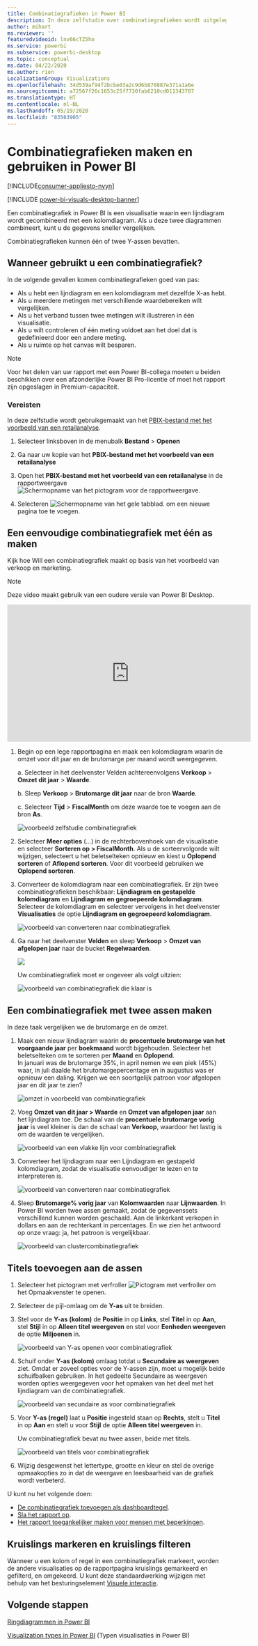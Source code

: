 ```yaml
---
title: Combinatiegrafieken in Power BI
description: In deze zelfstudie over combinatiegrafieken wordt uitgelegd wanneer u ze kunt gebruiken en hoe u in Power BI-service en Power BI Desktop kunt bouwen.
author: mihart
ms.reviewer: ''
featuredvideoid: lnv66cTZ5ho
ms.service: powerbi
ms.subservice: powerbi-desktop
ms.topic: conceptual
ms.date: 04/22/2020
ms.author: rien
LocalizationGroup: Visualizations
ms.openlocfilehash: 34d539af94f2bcbe03a2c9d6b870887e371a1a6e
ms.sourcegitcommit: a72567f26c1653c25f7730fab6210cd011343707
ms.translationtype: HT
ms.contentlocale: nl-NL
ms.lasthandoff: 05/19/2020
ms.locfileid: "83563905"
---
```

# <a name="create-and-use-combo-charts-in-power-bi"></a>Combinatiegrafieken maken en gebruiken in Power BI

[!INCLUDE[consumer-appliesto-nyyn](../includes/consumer-appliesto-nyyn.md)]

[!INCLUDE [power-bi-visuals-desktop-banner](../includes/power-bi-visuals-desktop-banner.md)]

Een combinatiegrafiek in Power BI is een visualisatie waarin een lijndiagram wordt gecombineerd met een kolomdiagram. Als u deze twee diagrammen combineert, kunt u de gegevens sneller vergelijken.

Combinatiegrafieken kunnen één of twee Y-assen bevatten.

## <a name="when-to-use-a-combo-chart"></a>Wanneer gebruikt u een combinatiegrafiek?
In de volgende gevallen komen combinatiegrafieken goed van pas:

* Als u hebt een lijndiagram en een kolomdiagram met dezelfde X-as hebt.
* Als u meerdere metingen met verschillende waardebereiken wilt vergelijken.
* Als u het verband tussen twee metingen wilt illustreren in één visualisatie.
* Als u wilt controleren of één meting voldoet aan het doel dat is gedefinieerd door een andere meting.
* Als u ruimte op het canvas wilt besparen.

> [!NOTE]
> Voor het delen van uw rapport met een Power BI-collega moeten u beiden beschikken over een afzonderlijke Power BI Pro-licentie of moet het rapport zijn opgeslagen in Premium-capaciteit.

### <a name="prerequisites"></a>Vereisten
In deze zelfstudie wordt gebruikgemaakt van het [PBIX-bestand met het voorbeeld van een retailanalyse](https://download.microsoft.com/download/9/6/D/96DDC2FF-2568-491D-AAFA-AFDD6F763AE3/Retail%20Analysis%20Sample%20PBIX.pbix).

1. Selecteer linksboven in de menubalk **Bestand** > **Openen**
   
2. Ga naar uw kopie van het **PBIX-bestand met het voorbeeld van een retailanalyse**

1. Open het **PBIX-bestand met het voorbeeld van een retailanalyse** in de rapportweergave ![Schermopname van het pictogram voor de rapportweergave.](media/power-bi-visualization-kpi/power-bi-report-view.png)

1. Selecteren ![Schermopname van het gele tabblad.](media/power-bi-visualization-kpi/power-bi-yellow-tab.png) om een nieuwe pagina toe te voegen.



## <a name="create-a-basic-single-axis-combo-chart"></a>Een eenvoudige combinatiegrafiek met één as maken
Kijk hoe Will een combinatiegrafiek maakt op basis van het voorbeeld van verkoop en marketing.
   > [!NOTE]
   > Deze video maakt gebruik van een oudere versie van Power BI Desktop.
   > 
   > 
<iframe width="560" height="315" src="https://www.youtube.com/embed/lnv66cTZ5ho?list=PL1N57mwBHtN0JFoKSR0n-tBkUJHeMP2cP" frameborder="0" allowfullscreen></iframe>  

<a name="create"></a>

1. Begin op een lege rapportpagina en maak een kolomdiagram waarin de omzet voor dit jaar en de brutomarge per maand wordt weergegeven.

    a.  Selecteer in het deelvenster Velden achtereenvolgens **Verkoop** \> **Omzet dit jaar** > **Waarde**.

    b.  Sleep **Verkoop** \> **Brutomarge dit jaar** naar de bron **Waarde**.

    c. Selecteer **Tijd** \> **FiscalMonth** om deze waarde toe te voegen aan de bron **As**.

    ![voorbeeld zelfstudie combinatiegrafiek](media/power-bi-visualization-combo-chart/combotutorial1new.png)
5. Selecteer **Meer opties** (...) in de rechterbovenhoek van de visualisatie en selecteer **Sorteren op > FiscalMonth**. Als u de sorteervolgorde wilt wijzigen, selecteert u het beletselteken opnieuw en kiest u **Oplopend sorteren** of **Aflopend sorteren**. Voor dit voorbeeld gebruiken we **Oplopend sorteren**.

6. Converteer de kolomdiagram naar een combinatiegrafiek. Er zijn twee combinatiegrafieken beschikbaar: **Lijndiagram en gestapelde kolomdiagram** en **Lijndiagram en gegroepeerde kolomdiagram**. Selecteer de kolomdiagram en selecteer vervolgens in het deelvenster **Visualisaties** de optie **Lijndiagram en gegroepeerd kolomdiagram**.

    ![voorbeeld van converteren naar combinatiegrafiek](media/power-bi-visualization-combo-chart/converttocombo-new2.png)
7. Ga naar het deelvenster **Velden** en sleep **Verkoop** \> **Omzet van afgelopen jaar** naar de bucket **Regelwaarden**.

   ![](media/power-bi-visualization-combo-chart/linevaluebucket.png)

   Uw combinatiegrafiek moet er ongeveer als volgt uitzien:

   ![voorbeeld van combinatiegrafiek die klaar is](media/power-bi-visualization-combo-chart/combochartdone-new.png)

## <a name="create-a-combo-chart-with-two-axes"></a>Een combinatiegrafiek met twee assen maken
In deze taak vergelijken we de brutomarge en de omzet.

1. Maak een nieuw lijndiagram waarin de **procentuele brutomarge van het voorgaande jaar** per **boekmaand** wordt bijgehouden. Selecteer het beletselteken om te sorteren per **Maand** en **Oplopend**.  
In januari was de brutomarge 35%, in april nemen we een piek (45%) waar, in juli daalde het brutomargepercentage en in augustus was er opnieuw een daling. Krijgen we een soortgelijk patroon voor afgelopen jaar en dit jaar te zien?

   ![omzet in voorbeeld van combinatiegrafiek](media/power-bi-visualization-combo-chart/combo1-new.png)
2. Voeg **Omzet van dit jaar > Waarde** en **Omzet van afgelopen jaar** aan het lijndiagram toe. De schaal van de **procentuele brutomarge vorig jaar** is veel kleiner is dan de schaal van **Verkoop**, waardoor het lastig is om de waarden te vergelijken.      

   ![voorbeeld van een vlakke lijn voor combinatiegrafiek](media/power-bi-visualization-combo-chart/flatline-new.png)
3. Converteer het lijndiagram naar een Lijndiagram en gestapeld kolomdiagram, zodat de visualisatie eenvoudiger te lezen en te interpreteren is.

   ![voorbeeld van converteren naar combinatiegrafiek](media/power-bi-visualization-combo-chart/converttocombo-new.png)

4. Sleep **Brutomarge% vorig jaar** van **Kolomwaarden** naar **Lijnwaarden**. In Power BI worden twee assen gemaakt, zodat de gegevenssets verschillend kunnen worden geschaald. Aan de linkerkant verkopen in dollars en aan de rechterkant in percentages. En we zien het antwoord op onze vraag: ja, het patroon is vergelijkbaar.

   ![voorbeeld van clustercombinatiegrafiek](media/power-bi-visualization-combo-chart/power-bi-clustered-combo.png)    

## <a name="add-titles-to-the-axes"></a>Titels toevoegen aan de assen
1. Selecteer het pictogram met verfroller ![Pictogram met verfroller](media/power-bi-visualization-combo-chart/power-bi-paintroller.png) om het Opmaakvenster te openen.
1. Selecteer de pijl-omlaag om de **Y-as** uit te breiden.
1. Stel voor de **Y-as (kolom)** de **Positie** in op **Links**, stel **Titel** in op **Aan**, stel **Stijl** in op **Alleen titel weergeven** en stel voor **Eenheden weergeven** de optie **Miljoenen** in.

   ![voorbeeld van Y-as openen voor combinatiegrafiek](media/power-bi-visualization-combo-chart/power-bi-open-y.png)
4. Schuif onder **Y-as (kolom)** omlaag totdat u **Secundaire as weergeven** ziet. Omdat er zoveel opties voor de Y-assen zijn, moet u mogelijk beide schuifbalken gebruiken. In het gedeelte Secundaire as weergeven worden opties weergegeven voor het opmaken van het deel met het lijndiagram van de combinatiegrafiek.

   ![voorbeeld van secundaire as voor combinatiegrafiek](media/power-bi-visualization-combo-chart/power-bi-secondary.png)
5. Voor **Y-as (regel)** laat u **Positie** ingesteld staan op **Rechts**, stelt u **Titel** in op **Aan** en stelt u voor **Stijl** de optie **Alleen titel weergeven** in.

   Uw combinatiegrafiek bevat nu twee assen, beide met titels.

   ![voorbeeld van titels voor combinatiegrafiek](media/power-bi-visualization-combo-chart/power-bi-2-titles.png)

6. Wijzig desgewenst het lettertype, grootte en kleur en stel de overige opmaakopties zo in dat de weergave en leesbaarheid van de grafiek wordt verbeterd.

U kunt nu het volgende doen:

* [De combinatiegrafiek toevoegen als dashboardtegel](../create-reports/service-dashboard-tiles.md).
* [Sla het rapport op](../create-reports/service-report-save.md).
* [Het rapport toegankelijker maken voor mensen met beperkingen](../create-reports/desktop-accessibility-overview.md).

## <a name="cross-highlighting-and-cross-filtering"></a>Kruislings markeren en kruislings filteren

Wanneer u een kolom of regel in een combinatiegrafiek markeert, worden de andere visualisaties op de rapportpagina kruislings gemarkeerd en gefilterd, en omgekeerd. U kunt deze standaardwerking wijzigen met behulp van het besturingselement [Visuele interactie](../create-reports/service-reports-visual-interactions.md).

## <a name="next-steps"></a>Volgende stappen

[Ringdiagrammen in Power BI](power-bi-visualization-doughnut-charts.md)

[Visualization types in Power BI](power-bi-visualization-types-for-reports-and-q-and-a.md) (Typen visualisaties in Power BI)
